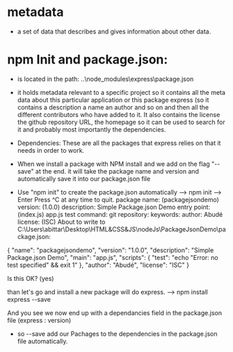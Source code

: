 # metadata
* a set of data that describes and gives information about other data.


# npm Init and package.json: 
* is located in the path: ..\node_modules\express\package.json
* it holds metadata relevant to a specific project so it contains all the meta data about this particular application or this package express (so it contains a description a name an author and so on and then all the different contributors who have added to it. It also contains the license the github repository URL,  the homepage so it can be used to search for it and probably most importantly the dependencies.
* Dependencies: These are all the packages that express relies on that it needs in order to work.




* When we install a package with NPM install and we add on the flag "--save" at the end.  it will take the package name and version and automatically save it into our package.json file


* Use "npm init" to create the package.json automatically  --> 
npm init --> Enter
Press ^C at any time to quit.
package name: (packagejsondemo)
version: (1.0.0)
description: Simple Package.json Demo
entry point: (index.js) app.js
test command:
git repository:
keywords:
author: Abudé
license: (ISC)
About to write to C:\Users\abittar\Desktop\HTML&CSS&JS\nodeJs\PackageJsonDemo\package.json:

{
  "name": "packagejsondemo",
  "version": "1.0.0",
  "description": "Simple Package.json Demo",
  "main": "app.js",
  "scripts": {
    "test": "echo \"Error: no test specified\" && exit 1"
  },
  "author": "Abudé",
  "license": "ISC"
}


Is this OK? (yes)


than let's go and install a new package will do express. --> 
npm install express --save 

And you see we now end up with a dependancies field in the package.json file (express : version)


* so --save add our Pachages to the dependencies in the package.json file automatically.
